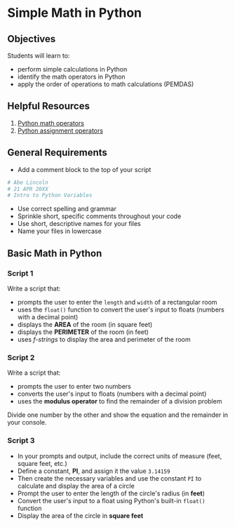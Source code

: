 
# Simple Math in Python

## Objectives

Students will learn to:

- perform simple calculations in Python
- identify the math operators in Python
- apply the order of operations to math calculations (PEMDAS)

## Helpful Resources

 1. [Python math operators](https://www.w3schools.com/python/gloss_python_arithmetic_operators.asp)
 2. [Python assignment operators](https://www.w3schools.com/python/python_operators.asp)

## General Requirements

- Add a comment block to the top of your script
```python
# Abe Lincoln
# 21 APR 20XX
# Intro to Python Variables
```
- Use correct spelling and grammar
- Sprinkle short, specific comments throughout your code
- Use short, descriptive names for your files
- Name your files in lowercase

## Basic Math in Python

### Script 1
Write a script that:

 - prompts the user to enter the `length` and `width` of a rectangular room
 - uses the `float()` function to convert the user's input to floats (numbers with a decimal point)
 - displays the **AREA** of the room (in square feet)
 - displays the **PERIMETER** of the room (in feet)
 - uses *f-strings* to display the area and perimeter of the room

### Script 2
Write a script that:

- prompts the user to enter two numbers
- converts the user's input to floats (numbers with a decimal point)
- uses the **modulus operator** to find the remainder of a division problem 

Divide one number by the other and show the equation and the remainder in your console.

### Script 3
- In your prompts and output, include the correct units of measure (feet, square feet, etc.)
- Define a constant, **PI**, and assign it the value `3.14159`
- Then create the necessary variables and use the constant `PI` to calculate and display the area of a circle
- Prompt the user to enter the length of the circle's radius (in **feet**)
- Convert the user's input to a float using Python's built-in `float()` function
- Display the area of the circle in **square feet**
